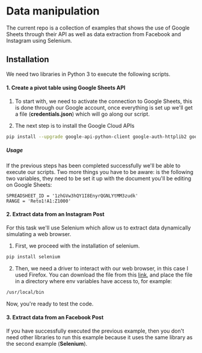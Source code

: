 # Data manipulation

The current repo is a collection of examples that shows the use of Google Sheets through their API as well as data extraction from Facebook and Instagram using Selenium.

## Installation

We need two libraries in Python 3 to execute the following scripts.

#### 1. Create a pivot table using Google Sheets API
1) To start with, we need to activate the connection to Google Sheets, this is done through our Google account, once everything is set up we'll get a file (**credentials.json**) which will go along our script.

2) The next step is to install the Google Cloud APIs
```bash
pip install --upgrade google-api-python-client google-auth-httplib2 google-auth-oauthlib
```

##### Usage
If the previous steps has been completed successfully we'll be able to execute our scripts. Two more things you have to be aware: is the following two variables, they need to be set it up with the document you'll be editing on Google Sheets:
```
SPREADSHEET_ID = '1zhGVw3hQY1I8EnyrQGNLYtMM3zudk'
RANGE = 'Reto1!A1:Z1000'
```


#### 2. Extract data from an Instagram Post

For this task we'll use Selenium which allow us to extract data dynamically simulating a web browser.

1) First, we proceed with the installation of selenium.
```bash
pip install selenium
```

2) Then, we need a driver to interact with our web browser, in this case I used Firefox. You can download the file from this [link](https://github.com/mozilla/geckodriver/releases), and place the file in a directory where env variables have access to, for example: 

```bash
/usr/local/bin
```
Now, you're ready to test the code.

#### 3. Extract data from an Facebook Post

If you have successfully executed the previous example, then you don't need other libraries to run this example because it uses the same library as the second example (**Selenium**).